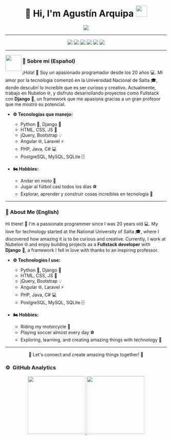 <h1 align="center">👋 Hi, I'm Agustín Arquipa <img src="https://media.giphy.com/media/hvRJCLFzcasrR4ia7z/giphy.gif" width="35"></h1>

<p align="center">
  <a href="https://github.com/AgustinArquipa">
    <img src="https://readme-typing-svg.herokuapp.com/?lines=Web%20Developer;Full%20Stack%20Developer;Passionate%20Programmer;Always%20Learning%20New%20Things&font=Pacifico&center=true&width=650&height=120&color=58a6ff&vCenter=true&size=45">
  </a>
</p>

---

<p align="center">
  <img src="https://img.shields.io/badge/Linux-FCC624?logo=linux&logoColor=black&style=flat">
  <img src="https://img.shields.io/badge/Python-3776AB?logo=python&logoColor=white&style=flat">
  <img src="https://img.shields.io/badge/Django-092E20?logo=django&logoColor=white&style=flat">
  <img src="https://img.shields.io/badge/JavaScript-F7DF1E?logo=javascript&logoColor=black&style=flat">
  <img src="https://img.shields.io/badge/Bootstrap-7952B3?logo=bootstrap&logoColor=white&style=flat">
  <img src="https://img.shields.io/badge/PostgreSQL-4169E1?logo=postgresql&logoColor=white&style=flat">
</p>

---

<img align="left" src="https://user-images.githubusercontent.com/63050133/156777293-72a6e681-2582-4a9d-ad92-09d1181d47c7.gif" width="50px" height="50px">

### 🌟 Sobre mí (Español)  
¡Hola! 👋 Soy un apasionado programador desde los 20 años 💻. Mi amor por la tecnología comenzó en la Universidad Nacional de Salta 🎓, donde descubrí lo increíble que es ser curioso y creativo. Actualmente, trabajo en Nubelon 🌐, y disfruto desarrollando proyectos como Fullstack con **Django** 🐍, un framework que me apasiona gracias a un gran profesor que me mostró su potencial.  

- **⚙️ Tecnologías que manejo:**
  - Python 🐍, Django 🧩
  - HTML, CSS, JS 🎨
  - jQuery, Bootstrap 💡
  - Angular 🌐, Laravel ⚡
  - PHP, Java, C# 💻
  - PostgreSQL, MySQL, SQLite 🗄️  

- **🏍️ Hobbies:**
  - Andar en moto 🛵  
  - Jugar al fútbol casi todos los días ⚽  
  - Explorar, aprender y construir cosas increíbles en tecnología 🚀  

---

### 🌟 About Me (English)  
Hi there! 👋 I'm a passionate programmer since I was 20 years old 💻. My love for technology started at the National University of Salta 🎓, where I discovered how amazing it is to be curious and creative. Currently, I work at Nubelon 🌐 and enjoy building projects as a **Fullstack developer** with **Django** 🐍, a framework I fell in love with thanks to an inspiring professor.  

- **⚙️ Technologies I use:**
  - Python 🐍, Django 🧩  
  - HTML, CSS, JS 🎨  
  - jQuery, Bootstrap 💡  
  - Angular 🌐, Laravel ⚡  
  - PHP, Java, C# 💻  
  - PostgreSQL, MySQL, SQLite 🗄️  

- **🏍️ Hobbies:**
  - Riding my motorcycle 🛵  
  - Playing soccer almost every day ⚽  
  - Exploring, learning, and creating amazing things with technology 🚀  

---

<p align="center">
  🌟 Let's connect and create amazing things together! 🌟
</p>


### ⚙️ &nbsp;GitHub Analytics

<p align="center">
<a href="https://github.com/AgustinArquipa">
  <img height="180em" src="https://github-readme-stats-eight-theta.vercel.app/api?username=AgustinArquipa&show_icons=true&theme=algolia&include_all_commits=true&count_private=true"/>
  <img height="180em" src="https://github-readme-stats-eight-theta.vercel.app/api/top-langs/?username=AgustinArquipa&layout=compact&langs_count=8&theme=algolia"/>
</a>
</p>
